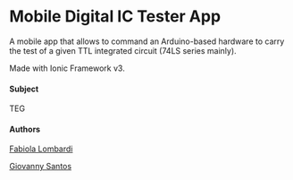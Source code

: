 # Mobile Digital IC Tester App #
A mobile app that allows to command an Arduino-based hardware to carry the test of a given TTL integrated circuit (74LS series mainly).

Made with Ionic Framework v3.

#### Subject ###

TEG

#### Authors ####
[Fabiola Lombardi](https://github.com/FabiolaLombardi)

[Giovanny Santos](https://github.com/gssantost)